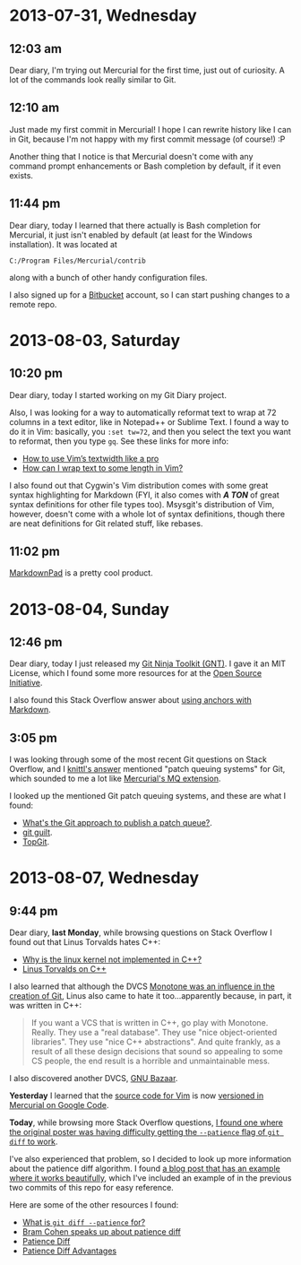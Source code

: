 2013-07-31, Wednesday
=====================

12:03 am
--------

Dear diary, I'm trying out Mercurial for the first time, just out of
curiosity. A lot of the commands look really similar to Git.

12:10 am
--------

Just made my first commit in Mercurial! I hope I can rewrite history
like I can in Git, because I'm not happy with my first commit message
(of course!) :P

Another thing that I notice is that Mercurial doesn't come with any
command prompt enhancements or Bash completion by default, if it even
exists.

11:44 pm
--------

Dear diary, today I learned that there actually is Bash completion for
Mercurial, it just isn't enabled by default (at least for the Windows
installation). It was located at

    C:/Program Files/Mercurial/contrib

along with a bunch of other handy configuration files.

I also signed up for a [Bitbucket](https://bitbucket.org/) account, so
I can start pushing changes to a remote repo.

2013-08-03, Saturday
====================

10:20 pm
--------

Dear diary, today I started working on my Git Diary project.

Also, I was looking for a way to automatically reformat text to wrap
at 72 columns in a text editor, like in Notepad++ or Sublime Text. I
found a way to do it in Vim: basically, you `:set tw=72`, and then you
select the text you want to reformat, then you type `gq`. See these
links for more info:

* [How to use Vim’s textwidth like a pro](http://blog.ezyang.com/2010/03/vim-textwidth/)
* [How can I wrap text to some length in Vim?](http://stackoverflow.com/questions/823754/how-can-i-wrap-text-to-some-length-in-vim/824601#824601)

I also found out that Cygwin's Vim distribution comes with some great
syntax highlighting for Markdown (FYI, it also comes with ***A TON***
of great syntax definitions for other file types too). Msysgit's
distribution of Vim, however, doesn't come with a whole lot of syntax
definitions, though there are neat definitions for Git related stuff,
like rebases.

11:02 pm
--------

[MarkdownPad](http://markdownpad.com/) is a pretty cool product.

2013-08-04, Sunday
==================

12:46 pm
--------

Dear diary, today I just released my [Git Ninja Toolkit (GNT)](https://github.com/coldhawaiian/git-ninja-toolkit).
I gave it an MIT License, which I found some more resources for at the
[Open Source Initiative](http://opensource.org/licenses/MIT).

I also found this Stack Overflow answer about
[using anchors with Markdown](http://stackoverflow.com/questions/6695439/how-do-you-create-link-to-a-named-anchor-in-multimarkdown/7015050#7015050).

3:05 pm
-------

I was looking through some of the most recent Git questions on Stack
Overflow, and I [knittl's answer](http://stackoverflow.com/questions/18044819/how-to-remove-commits-from-rebased-branch-and-rebase-again/18044973#18044973)
mentioned "patch queuing systems" for Git, which sounded to me a lot
like [Mercurial's MQ extension](http://mercurial.selenic.com/wiki/MqExtension).

I looked up the mentioned Git patch queuing systems, and these are
what I found:

* [What's the Git approach to publish a patch queue?](http://stackoverflow.com/questions/5016862/whats-the-git-approach-to-publish-a-patch-queue).
* [git guilt](http://repo.or.cz/w/guilt.git).
* [TopGit](https://github.com/greenrd/topgit).

2013-08-07, Wednesday
=====================

9:44 pm
-------

Dear diary, **last Monday**, while browsing questions on Stack
Overflow I found out that Linus Torvalds hates C++:

* [Why is the linux kernel not implemented in C++?](http://stackoverflow.com/questions/520068/why-is-the-linux-kernel-not-implemented-in-c/520355#520355)
* [Linus Torvalds on C++](http://harmful.cat-v.org/software/c++/linus)

I also learned that although the DVCS
[Monotone was an influence in the creation of Git](http://en.wikipedia.org/wiki/Monotone_(software)#Monotone_as_Git_inspiration),
Linus also came to hate it too...apparently because, in part, it was
written in C++:

> If you want a VCS that is written in C++, go play with Monotone.
> Really. They use a "real database". They use "nice object-oriented
> libraries". They use "nice C++ abstractions". And quite frankly, as
> a result of all these design decisions that sound so appealing to
> some CS people, the end result is a horrible and unmaintainable
> mess.

I also discovered another DVCS,
[GNU Bazaar](http://en.wikipedia.org/wiki/Bazaar_(software)).

**Yesterday** I learned that the
[source code for Vim](http://vim.sourceforge.net/mercurial.php) is now
[versioned in Mercurial on Google Code](https://code.google.com/p/vim/).

**Today**, while browsing more Stack Overflow questions,
[I found one where the original poster was having difficulty getting the `--patience` flag of `git diff` to work](http://stackoverflow.com/questions/18116221/accurate-git-commits).

I've also experienced that problem, so I decided to look up more
information about the patience diff algorithm. I found
[a blog post that has an example where it works beautifully](http://alfedenzo.livejournal.com/170301.html),
which I've included an example of in the previous two commits of this
repo for easy reference.

Here are some of the other resources I found:

* [What is `git diff --patience` for?](http://stackoverflow.com/questions/4045017/what-is-git-diff-patience-for/4045087#4045087)
* [Bram Cohen speaks up about patience diff](http://git.661346.n2.nabble.com/Bram-Cohen-speaks-up-about-patience-diff-td2277041.html)
* [Patience Diff](http://bryanpendleton.blogspot.com/2010/05/patience-diff.html)
* [Patience Diff Advantages](http://bramcohen.livejournal.com/73318.html)
